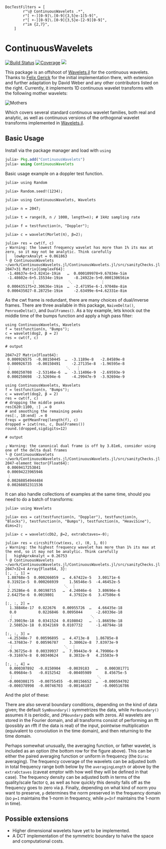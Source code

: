 ```@meta ex
DocTestFilters = [
        r"\@ ContinuousWavelets .*",
        r"[ +-][0-9]\.[0-9]{3,5}e-1[5-9]",
        r"[ +-][0-9]\.[0-9]{3,5}e-[2-9][0-9]",
        r"im {2,7}",
    ]
```

# ContinuousWavelets

[![Build Status](https://travis-ci.com/dsweber2/ContinuousWavelets.jl.svg?branch=master)](https://travis-ci.com/dsweber2/ContinuousWavelets.jl)
[![Coverage](https://codecov.io/gh/dsweber2/ContinuousWavelets.jl/branch/master/graph/badge.svg)](https://codecov.io/gh/dsweber2/ContinuousWavelets.jl)
[![](https://img.shields.io/badge/docs-dev-blue.svg)](https://dsweber2.github.io/ContinuousWavelets.jl/dev/)

This package is an offshoot of [Wavelets.jl](https://github.com/JuliaDSP/Wavelets.jl) for the continuous wavelets.
Thanks to [Felix Gerick](https://github.com/fgerick) for the initial implementation there, with extension and further adaptation by David Weber and any other contributors listed on the right.
Currently, it implements 1D continuous wavelet transforms with the following mother wavelets:

![Mothers](https://dsweber2.github.io/ContinuousWavelets.jl/dev/mothers.svg)

Which covers several standard continuous wavelet families, both real and analytic, as well as continuous versions of the orthogonal wavelet transforms implemented in [Wavelets.jl](https://github.com/JuliaDSP/Wavelets.jl).

## Basic Usage

Install via the package manager and load with `using`

```julia
julia> Pkg.add("ContinuousWavelets")
julia> using ContinuousWavelets
```

Basic usage example on a doppler test function.

```jldoctest ex
julia> using Random

julia> Random.seed!(1234);

julia> using ContinuousWavelets, Wavelets

julia> n = 2047;

julia> t = range(0, n / 1000, length=n); # 1kHz sampling rate

julia> f = testfunction(n, "Doppler");

julia> c = wavelet(Morlet(π), β=2);

julia> res = cwt(f, c)
┌ Warning: the lowest frequency wavelet has more than 1% its max at zero, so it may not be analytic. Think carefully
│   lowAprxAnalyt = 0.061863
└ @ ContinuousWavelets ~/work/ContinuousWavelets.jl/ContinuousWavelets.jl/src/sanityChecks.jl:7
2047×31 Matrix{ComplexF64}:
 -1.48637e-6+3.8241e-19im   …  0.000109978+9.67834e-5im
 -1.48602e-6+5.15534e-19im     -8.24922e-5+0.000130656im
            ⋮               ⋱             ⋮
 0.000435175+2.30636e-19im  …  -2.47195e-6-1.97048e-8im
 0.000435027-8.28725e-19im     -2.63499e-6+4.62331e-8im
```

As the cwt frame is redundant, there are many choices of dual/inverse frames. There are three available in this package, `NaiveDelta()`, `PenroseDelta()`, and `DualFrames()`. As a toy example, lets knock out the middle time of the bumps function and apply a high pass filter:

```jldoctest ex
using ContinuousWavelets, Wavelets
f = testfunction(n, "Bumps");
c = wavelet(dog2, β = 2)
res = cwt(f, c)

# output

2047×27 Matrix{Float64}:
 0.000926575  -0.00150445  …  -3.1189e-8   -2.84589e-8
 0.000926735  -0.00150491     -2.27135e-8  -1.96595e-8
 ⋮                         ⋱   ⋮
 0.000250708  -2.53146e-6  …  -3.11406e-9  -2.69593e-9
 0.000250698  -2.52694e-6     -4.29947e-9  -3.92694e-9
```

```jldoctest ex
using ContinuousWavelets, Wavelets
f = testfunction(n, "Bumps");
c = wavelet(dog2, β = 2)
res = cwt(f, c)
# dropping the middle peaks
res[620:1100, :] .= 0
# and smoothing the remaining peaks
res[:, 10:end] .= 0
freqs = getMeanFreq(length(f), c)
dropped = icwt(res, c, DualFrames())
round.(dropped,sigdigits=12)

# output

┌ Warning: the canonical dual frame is off by 3.81e6, consider using one of the delta dual frames
└ @ ContinuousWavelets ~/work/ContinuousWavelets.jl/ContinuousWavelets.jl/src/sanityChecks.jl:41
2047-element Vector{Float64}:
 0.0069417253841
 0.00694223965946
 ⋮
 0.00268854944484
 0.00268852311536
```

It can also handle collections of examples at the same time, should you need to do a batch of transforms:

```jldoctest ex
julia> using Wavelets

julia> exs = cat(testfunction(n, "Doppler"), testfunction(n, "Blocks"), testfunction(n, "Bumps"), testfunction(n, "HeaviSine"), dims=2);

julia> c = wavelet(cDb2, β=2, extraOctaves=-0);

julia> res = circshift(cwt(exs, c), (0, 1, 0))
┌ Warning: the highest frequency wavelet has more than 1% its max at the end, so it may not be analytic. Think carefully
│   highAprxAnalyt = 0.26753
└ @ ContinuousWavelets ~/work/ContinuousWavelets.jl/ContinuousWavelets.jl/src/sanityChecks.jl:12
2047×32×4 Array{Float64, 3}:
[:, :, 1] =
 1.88768e-5  0.000266059  …  4.67422e-5   3.00171e-6
 8.31921e-5  0.000266939     1.56546e-5  -4.46452e-5
 ⋮                        ⋱  ⋮
 2.25286e-6  0.00198715   …  4.24046e-6   3.80696e-6
 2.64275e-6  0.0019801       4.37922e-6   3.47586e-6

[:, :, 2] =
  1.38846e-17  0.022676   0.00955726  …   4.66435e-18
  0.0          0.0226846  0.0095044      -2.60336e-18
  ⋮                                   ⋱
 -7.39019e-18  0.0341524  0.0108042   …  -1.86659e-18
  2.50852e-18  0.0342169  0.0107732      -1.48794e-18

[:, :, 3] =
 -4.25348e-7  0.00596895  …  4.4713e-8   1.86785e-8
 -4.37683e-7  0.00596787     3.30062e-8  7.83973e-9
  ⋮                       ⋱  ⋮
 -9.36725e-8  0.00339937  …  7.99443e-9  4.79906e-9
 -9.31697e-8  0.00340624     8.3032e-9   4.25503e-9

[:, :, 4] =
  0.000307892  -0.0150904   -0.0039183   …   0.000301771
  6.09684e-5   -0.0152542   -0.00405989      8.45675e-5
  ⋮                                      ⋱
 -0.000308175  -0.00755455  -0.00156652  …  -0.000594702
 -0.000378998  -0.00746703  -0.00146187     -0.000516786
```

And the plot of these:

There are also several boundary conditions, depending on the kind of data given; the default `SymBoundary()` symmetrizes the data, while `PerBoundary()` assumes it is periodic, and `ZPBoundary` pads with zeros.
All wavelets are stored in the Fourier domain, and all transforms consist of performing an fft (possibly an rfft if the data is real) of the input, pointwise multiplication (equivalent to convolution in the time domain), and then returning to the time domain.

Perhaps somewhat unusually, the averaging function, or father wavelet, is included as an option (the bottom row for the figure above). This can be either the paired averaging function or uniform in frequency (the `Dirac` averaging). The frequency coverage of the wavelets can be adjusted both in total frequency range both below by the `averagingLength` or above by the `extraOctaves` (caveat emptor with how well they will be defined in that case). The frequency density can be adjusted both in terms of the quality/scale factor `Q`, as well as how quickly this density falls off as the frequency goes to zero via `β`. Finally, depending on what kind of norm you want to preserve, `p` determines the norm preserved in the frequency domain (so `p=1` maintains the 1-norm in frequency, while `p=Inf` maintains the 1-norm in time).

## Possible extensions

- Higher dimensional wavelets have yet to be implemented.
- A DCT implementation of the symmetric boundary to halve the space and computational costs.
